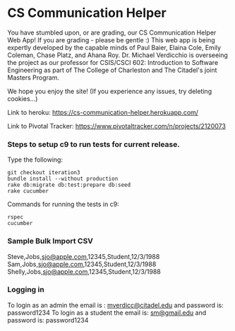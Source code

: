 # CS Communication Helper

You have stumbled upon, or are grading, our CS Communication Helper Web App!
If you are grading - please be gentle :) 
This web app is being expertly developed by the capable minds of Paul Baier, Elaina Cole, Emily Coleman, Chase Platz, and Ahana Roy. Dr. Michael Verdicchio is overseeing the project as our professor for CSIS/CSCI 602: Introduction to Software Engineering as part of The College of Charleston and The Citadel's joint Masters Program.

We hope you enjoy the site!
(If you experience any issues, try deleting cookies...)

Link to heroku: https://cs-communication-helper.herokuapp.com/

Link to Pivotal Tracker: https://www.pivotaltracker.com/n/projects/2120073

### Steps to setup c9 to run tests for current release. 
Type the following:
```
git checkout iteration3
bundle install --without production
rake db:migrate db:test:prepare db:seed
rake cucumber
```

Commands for running the tests in c9:
```
rspec
cucumber
```

### Sample Bulk Import CSV
Steve,Jobs,sjo@apple.com,12345,Student,12/3/1988
Sam,Jobs,sjo@apple.com,12345,Student,12/3/1988
Shelly,Jobs,sjo@apple.com,12345,Student,12/3/1988

### Logging in
To login as an admin the email is : mverdicc@citadel.edu and password is: password1234
To login as a student the email is: sm@gmail.edu and password is: password1234
